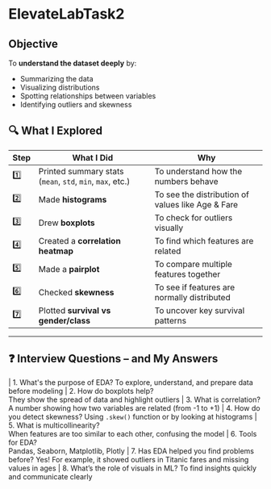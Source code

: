 # ElevateLabTask2

##  Objective

To **understand the dataset deeply** by:
- Summarizing the data
- Visualizing distributions
- Spotting relationships between variables
- Identifying outliers and skewness



## 🔍 What I Explored

| Step | What I Did | Why |
|------|------------|-----|
| 1️⃣ | Printed summary stats (`mean`, `std`, `min`, `max`, etc.) | To understand how the numbers behave |
| 2️⃣ | Made **histograms** | To see the distribution of values like Age & Fare |
| 3️⃣ | Drew **boxplots** | To check for outliers visually |
| 4️⃣ | Created a **correlation heatmap** | To find which features are related |
| 5️⃣ | Made a **pairplot** | To compare multiple features together |
| 6️⃣ | Checked **skewness** | To see if features are normally distributed |
| 7️⃣ | Plotted **survival vs gender/class** | To uncover key survival patterns |

---

## ❓ Interview Questions – and My Answers

| 1. What's the purpose of EDA? 
      To explore, understand, and prepare data before modeling 
| 2. How do boxplots help?   
    They show the spread of data and highlight outliers
| 3. What is correlation? 
    A number showing how two variables are related (from -1 to +1) 
| 4. How do you detect skewness? 
      Using `.skew()` function or by looking at histograms 
| 5. What is multicollinearity?  
      When features are too similar to each other, confusing the model 
| 6. Tools for EDA?   
    Pandas, Seaborn, Matplotlib, Plotly 
| 7. Has EDA helped you find problems before? 
      Yes! For example, it showed outliers in Titanic fares and missing values in ages 
| 8. What’s the role of visuals in ML? 
    To find insights quickly and communicate clearly 

